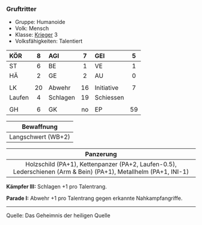 ### Gruftritter

- Gruppe: Humanoide
- Volk: Mensch
- Klasse: [Krieger](../../grw/charaktere-klasse-krieger.md) 3
- Volksfähigkeiten: Talentiert

| KÖR    |  8  | AGI      |  7  | GEI        |  5  |
| :----- | :-: | :------- | :-: | :--------- | :-: |
| ST     |  6  | BE       |  1  | VE         |  1  |
| HÄ     |  2  | GE       |  2  | AU         |  0  |
|        |     |          |     |            |     |
| LK     | 20  | Abwehr   | 16  | Initiative |  7  |
| Laufen |  4  | Schlagen | 19  | Schiessen  |     |
|        |     |          |     |            |     |
| GH     |  6  | GK       | no  | EP         | 59  |

|     Bewaffnung     |
| :----------------: |
| Langschwert (WB+2) |

|                                                    Panzerung                                                    |
| :-------------------------------------------------------------------------------------------------------------: |
| Holzschild (PA+1), Kettenpanzer (PA+2, Laufen-0.5), Lederschienen (Arm & Bein) (PA+1), Metallhelm (PA+1, INI-1) |

**Kämpfer III:** Schlagen +1 pro Talentrang.

**Parade I:** Abwehr +1 pro Talentrang gegen erkannte Nahkampfangriffe.

---

Quelle: Das Geheimnis der heiligen Quelle
